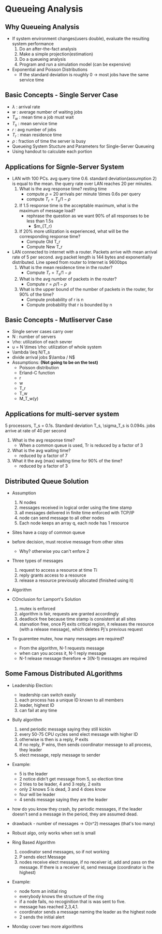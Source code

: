 # Queueing Analysis
## Why Queueing Analysis
* If system environment changes(users double), evaluate the resulting system performance
    1. Do an after-the-fact analysis
    2. Make a simple projection(estimation)
    3. Do a queueing analysis
    4. Program and run a simulation model (can be expensive)
* Exponential and Poisson Distributions
    * If the standard deviation is roughly 0 -> most jobs have the same service time

## Basic Concepts - Single Server Case
* $\lambda$ : arrival rate
* $w$ : average number of waiting jobs
* $T_w$ : mean time a job must wait
* $T_s$ : mean service time
* $r$ : avg number of jobs
* $T_r$ : mean residence time
* $\rho$ : fraction of time the server is busy
* Queueing System Stucture and Parameters for Single-Server Queueing
* Using handout to calculate each portion

## Applications for Signle-Server System
* LAN with 100 PCs. avg query time 0.6. standard deviation(assumption 2) is equal to the mean. the query rate over LAN reaches 20 per minutes.
    1. What is the avg response time? resting time
        * compute $\rho$ = 20 arrivals per minute \times 0.6s per query
        * compute $T_r = T_s/ 1-\rho$
    2. If 1.5 response time is the acceptable maximum, what is the maximum of message load?
        * rephrase the question as we want 90% of all responses to be less than 1.5s
            * $m_{T_r}
    3. If 20% more utilization is experienced, what will be the corresponding response time?
        * Compute Old T_r
        * Compute New T_r
* LAN connected to internet with a router. Packets arrive with mean arrival rate of 5 per second. avg packet length is 144 bytes and exponentially distributed. Line speed from router to Internet is 9600bps
    1. What is the mean residence time in the router?
        * Compute $T_r = T_s / 1-\rho$
    2. What is the avg number of packets in the router?
        * Compute $r = \rho / 1 - \rho$
    3. What is the upper bound of the number of packets in the router, for 90% of the time?
        * Compute probability of r is n
        * Compute probability that r is bounded by n


## Basic Concepts - Mutliserver Case
* Single server cases carry over
* N : number of servers
* \rho: utilization of each sevrer
* u = N \times \rho: utilization of whole system
* \lambda \leq N/T_s
* divide arrival jobs $\lamba / N$
* Assumptions: **(Not going to be on the test)**
    * Poisson distribution
    * Erland-C function
    * r
    * w
    * T_r
    * T_w
    * M_T_w(y)

## Applications for multi-server system
5 processors, T_s = 0.1s. Standard deviation T_s, \sigma_T_s is 0.094s. jobs arrive at rate of 40 per second
1. What is the avg response time?
    * When a common queue is used, Tr is reduced by a factor of 3
2. What is the avg waiting time?
    * reduced by a factor of 7
3. What it the avg (max) waiting time for 90% of the time?
    * reduced by a factor of 3

## Distributed Queue Solution
* Assumption
    1. N nodes
    2. messages received in logical order using the time stamp
    3. all messages delivered in finite time enforced with TCP/IP
    4. node can send message to all other nodes
    5. Each node keeps an array q, each node has 1 resource
* Sites have a copy of common queue
* before decision, must receive message from other sites
    * Why? otherwise you can't enfore 2
* Three types of messages
    1. request to access a resource at time Ti
    2. reply grants access to a resource
    3. release a resource previously allocated (finished using it)

* Algorithm
* COnclusion for Lamport's Solution
    1. mutex is enforced
    2. algorithm is fair, requests are granted accordingly
    3. deadlock free because time stamp is consistent at all sites
    4. starvation free, once Pj exits critical region, it releases the resource (with a release message), which deletes Pj's previous request
* To guarentee mutex, how many messages are required?

    * From the algorithm, N-1 requests message 
    * when can you access it, N-1 reply message
    * N-1 release message
    therefore => 3(N-1) messages are required

## Some Famous Distributed ALgorithms
* Leadership Election:
    * leadership can switch easily
    1. each process has a unique ID known to all members
    2. leader, highest ID
    3. can fail at any time
* Bully algorithm
    1. send periodic message saying they still kickin
    2. every 50-75 CPU cycles send elect message with higher ID
    3. otherwise is then is a reply, P exits
    4. If no reply, P wins, then sends coordinator message to all process, they leader
    5. elect message, reply message to sender

* Example:
    * 5 is the leader
    * 2 notice didn't get message from 5, so election time
    * 2 tries to be leader, 4 and 3 reply, 2 exits
    * only 2 knows 5 is dead, 3 and 4 does know
    * four will be leader
    * 4 sends message saying they are the leader
* how do you know they crash, by periodic messages, if the leader doesn't send a message in the period, they are assumed dead.
* drawback -  number of messages -> O(n^2) messages (that's too many)
* Robust algo, only works when set is small

* Ring Based Algorithm
    1. coodinator send messages, so if not working
    2. P sends elect Message
    3. nodes receive elect message, if no receiver id, add and pass on the message. If there is a receiver id, send message (coordinator is the highest)

* Example:
    * node form an initial ring
    * everybody knows the structure of the ring
    * if a node fails, no recoginition that is was sent to five. 
    * message has reached 2,3,4,1.
    * coordinator sends a message naming the leader as the highest node
    * 2 sends the initial alert

* Monday cover two more algorithms